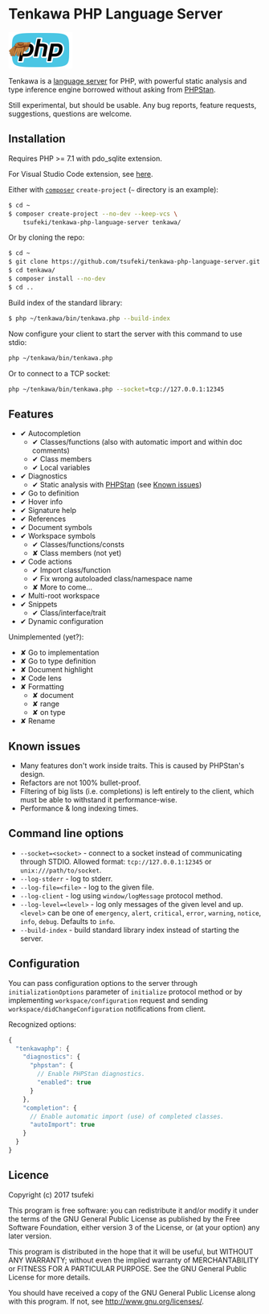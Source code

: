 
Tenkawa PHP Language Server
===========================

![Tenkawa](images/tenkawa-logo.png)

Tenkawa is a [language server][lsp] for PHP, with powerful static analysis
and type inference engine borrowed without asking from [PHPStan][phpstan].

Still experimental, but should be usable. Any bug reports, feature requests,
suggestions, questions are welcome.

[lsp]: https://microsoft.github.io/language-server-protocol/
[phpstan]: https://github.com/phpstan/phpstan

Installation
------------

Requires PHP >= 7.1 with pdo_sqlite extension.

For Visual Studio Code extension, see [here][vsix].

[vsix]: https://github.com/tsufeki/vscode-tenkawa-php

Either with [`composer`][composer] `create-project` (`~` directory
is an example):

```sh
$ cd ~
$ composer create-project --no-dev --keep-vcs \
    tsufeki/tenkawa-php-language-server tenkawa/
```

[composer]: https://getcomposer.org/

Or by cloning the repo:

```sh
$ cd ~
$ git clone https://github.com/tsufeki/tenkawa-php-language-server.git tenkawa/
$ cd tenkawa/
$ composer install --no-dev
$ cd ..
```

Build index of the standard library:

```sh
$ php ~/tenkawa/bin/tenkawa.php --build-index
```

Now configure your client to start the server with this command to use stdio:

```sh
php ~/tenkawa/bin/tenkawa.php
```

Or to connect to a TCP socket:

```sh
php ~/tenkawa/bin/tenkawa.php --socket=tcp://127.0.0.1:12345
```

Features
--------

* ✔ Autocompletion
  * ✔ Classes/functions (also with automatic import and within doc comments)
  * ✔ Class members
  * ✔ Local variables
* ✔ Diagnostics
  * ✔ Static analysis with [PHPStan][phpstan]
      (see [Known issues](#known-issues))
* ✔ Go to definition
* ✔ Hover info
* ✔ Signature help
* ✔ References
* ✔ Document symbols
* ✔ Workspace symbols
  * ✔ Classes/functions/consts
  * ✘ Class members (not yet)
* ✔ Code actions
  * ✔ Import class/function
  * ✔ Fix wrong autoloaded class/namespace name
  * ✘ More to come...
* ✔ Multi-root workspace
* ✔ Snippets
  * ✔ Class/interface/trait
* ✔ Dynamic configuration

Unimplemented (yet?):

* ✘ Go to implementation
* ✘ Go to type definition
* ✘ Document highlight
* ✘ Code lens
* ✘ Formatting
  * ✘ document
  * ✘ range
  * ✘ on type
* ✘ Rename

Known issues
------------

* Many features don't work inside traits. This is caused by PHPStan's design.
* Refactors are not 100% bullet-proof.
* Filtering of big lists (i.e. completions) is left entirely to the client,
  which must be able to withstand it performance-wise.
* Performance & long indexing times.

Command line options
--------------------

* `--socket=<socket>` - connect to a socket instead of communicating through
  STDIO. Allowed format: `tcp://127.0.0.1:12345` or `unix:///path/to/socket`.
* `--log-stderr` - log to stderr.
* `--log-file=<file>` - log to the given file.
* `--log-client` - log using `window/logMessage` protocol method.
* `--log-level=<level>` - log only messages of the given level and up.
  `<level>` can be one of `emergency`, `alert`, `critical`, `error`,
  `warning`, `notice`, `info`, `debug`. Defaults to `info`.
* `--build-index` - build standard library index instead of starting the server.

Configuration
-------------

You can pass configuration options to the server through
`initializationOptions` parameter of `initialize` protocol method or by
implementing `workspace/configuration` request and sending
`workspace/didChangeConfiguration` notifications from client.

Recognized options:

```js
{
  "tenkawaphp": {
    "diagnostics": {
      "phpstan": {
        // Enable PHPStan diagnostics.
        "enabled": true
      }
    },
    "completion": {
      // Enable automatic import (use) of completed classes.
      "autoImport": true
    }
  }
}
```

Licence
-------

Copyright (c) 2017 tsufeki

This program is free software: you can redistribute it and/or modify
it under the terms of the GNU General Public License as published by
the Free Software Foundation, either version 3 of the License, or
(at your option) any later version.

This program is distributed in the hope that it will be useful,
but WITHOUT ANY WARRANTY; without even the implied warranty of
MERCHANTABILITY or FITNESS FOR A PARTICULAR PURPOSE.  See the
GNU General Public License for more details.

You should have received a copy of the GNU General Public License
along with this program.  If not, see <http://www.gnu.org/licenses/>.
